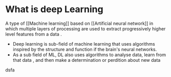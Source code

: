 # What is deep Learning 
A type of [[Machine learning]] based on [[Artificial neural network]] in which multiple layers of processing are used to extract progressively higher level features from a data .

-  Deep learning is sub-field of machine learning that uses algorithms inspired by the structure and function if the brain's neural networks.
- As a sub field of ML, DL also uses algorithms to analyse data, learn from that data , and then make a determination or perdition about new data

dsfa
